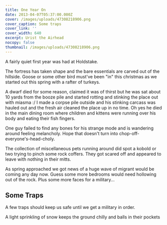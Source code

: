 ```yaml
---
title: One Year On
date: 2013-04-07T05:37:00.000Z
cover: /images/uploads/47308218906.png
cover_caption: Some traps
cover_link: ''
cover_width: 640
excerpt: Urist the Airhead
nocopy: false
thumbnail: /images/uploads/47308218906.png
---
```

A fairly quiet first year was had at Holdstake.

The fortress has taken shape and the bare essentials are carved out of the hillside. Goose or some other bird must've been "in" this christmas as we started out this spring with a rafter of turkeys.

A dwarf died for some reason, claimed it was of thirst but he was sat about 10 yards from the booze pile and started rotting and stinking the place out with miasma :/ I made a corpse pile outside and his stinking carcass was hauled out and the fresh air cleaned the place up in no time. Oh yes he died in the main dining room where children and kittens were running over his body and eating their fish fingers.

One guy failed to find any bones for his strange mode and is wandering around feeling melancholy. Hope that doesn't turn into
chop-off-everyone's-head-choly.

The collection of miscellaneous pets running around did spot a kobold or two trying to pinch some rock coffers. They got scared off and appeared to leave with nothing in their mitts.

As spring approached we got news of a huge wave of migrant would be coming any day now. Guess some more bedrooms would need hollowing out of the rock. Plus some more faces for a military...

## Some Traps

A few traps should keep us safe until we get a military in order.

A light sprinkling of snow keeps the ground chilly and balls in their pockets
